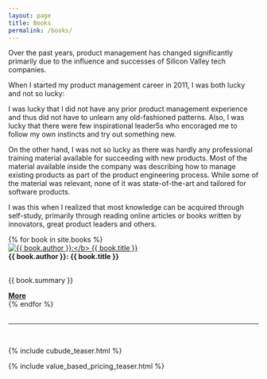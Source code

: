 ```yaml
---
layout: page
title: Books
permalink: /books/
---
```


Over the past years, product management has changed significantly primarily due to the influence and successes of Silicon Valley tech companies. 

When I started my product management career in 2011, I was both lucky and not so lucky:

I was lucky that I did not have any prior product management experience and thus did not have to unlearn any old-fashioned patterns. Also, I was lucky that there were few inspirational leader5s who encoraged me to follow my own instincts and try out something new. 

On the other hand, I was not so lucky as there was hardly any professional training material available for succeeding with new products. Most of the material available inside the company was describing how to manage existing products as part of the product engineering process. While some of the material was relevant, none of it was state-of-the-art and tailored for software products. 

I was this when I realized that most knowledge can be acquired through self-study, primarily through reading online articles or books written by innovators, great product leaders and others. 

<!--
<ul>
{% for book in site.books %}
  <li>
    <a href="{{ book.url }}"><b>{{ book.author }}:</b> {{ book.title }}</a>
  </li>
{% endfor %}
</ul>
-->

<div class="cards-3">
{% for book in site.books %}    
    <div class="card">
        <a href="{{ book.url | relative_url }}">
            <img src="{{ '/assets/books/' | relative_url }}{{ book.cover_image }}" alt="{{ book.author }}:</b> {{ book.title }}">
        </a>        
    </div>
    <div class="card">
        <strong>{{ book.author }}: {{ book.title }}</strong>
        <br/>
        <br/>
        <p>
          {{ book.summary }}
        </p>        
        <a href="{{ book.url | relative_url }}"><b>More</b></a>
    </div>    
{% endfor %}
</div>    



<br/>
<hr/>
<br/>

{% include cubude_teaser.html %}

{% include value_based_pricing_teaser.html %}


<!--
## The CUBUDE method

[CUBUDE](/cubude) is a method I have developed for prioritizing product backlogs. 

{% include cubude_downloads.markdown %}

-->
